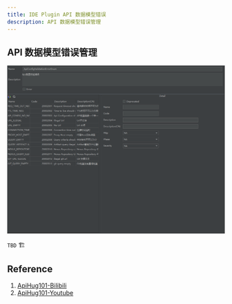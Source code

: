 ```yaml
---
title: IDE Plugin API 数据模型错误
description: API 数据模型错误管理
---
```


## API 数据模型错误管理

![Api Component](../public/image/idea/008_enum_01_error.png)

`TBD` 🏗️

## Reference

1. [ApiHug101-Bilibili](https://space.bilibili.com/666522636)
2. [ApiHug101-Youtube](https://youtube.com/@ApiHug?si=C1yw0poHA01zbmyj)
